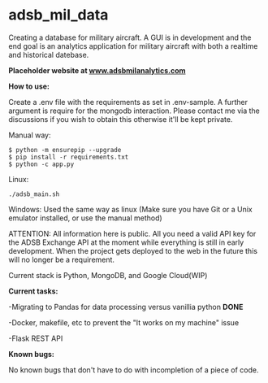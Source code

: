 # adsb_mil_data

Creating a database for military aircraft. A GUI is in development and the end goal is an analytics application for military aircraft with both a realtime and historical datebase.

**Placeholder website at www.adsbmilanalytics.com**

**How to use:**

Create a .env file with the requirements as set in .env-sample. A further argument is require for the mongodb interaction. Please contact me via the discussions if you wish to obtain this otherwise it'll be kept private.

Manual way:

```
$ python -m ensurepip --upgrade
$ pip install -r requirements.txt
$ python -c app.py
```

Linux:

```
./adsb_main.sh
````

Windows: Used the same way as linux (Make sure you have Git or a Unix emulator installed, or use the manual method)

ATTENTION: All information here is public.
All you need a valid API key for the ADSB Exchange API at the moment while everything is still in early development. When the project gets deployed to the web in the future this will no longer be a requirement.

Current stack is Python, MongoDB, and Google Cloud(WIP)

**Current tasks:**

-Migrating to Pandas for data processing versus vanillia python **DONE**

-Docker, makefile, etc to prevent the "It works on my machine" issue

-Flask REST API

**Known bugs:**

No known bugs that don't have to do with incompletion of a piece of code.
